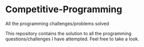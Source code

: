 # Competitive-Programming
All the programming challenges/problems solved

This repository contains the solution to all the programming questions/challenges I have attempted. Feel free to take a look.
